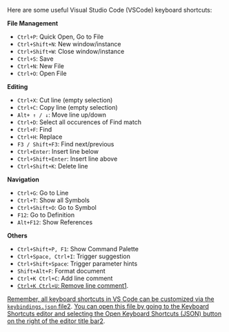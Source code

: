 Here are some useful Visual Studio Code (VSCode) keyboard shortcuts:

**File Management**

- `Ctrl+P`: Quick Open, Go to File
- `Ctrl+Shift+N`: New window/instance
- `Ctrl+Shift+W`: Close window/instance
- `Ctrl+S`: Save
- `Ctrl+N`: New File
- `Ctrl+O`: Open File

**Editing**

- `Ctrl+X`: Cut line (empty selection)
- `Ctrl+C`: Copy line (empty selection)
- `Alt+ ↑ / ↓`: Move line up/down
- `Ctrl+D`: Select all occurences of Find match
- `Ctrl+F`: Find
- `Ctrl+H`: Replace
- `F3 / Shift+F3`: Find next/previous
- `Ctrl+Enter`: Insert line below
- `Ctrl+Shift+Enter`: Insert line above
- `Ctrl+Shift+K`: Delete line

**Navigation**

- `Ctrl+G`: Go to Line
- `Ctrl+T`: Show all Symbols
- `Ctrl+Shift+O`: Go to Symbol
- `F12`: Go to Definition
- `Alt+F12`: Show References

**Others**

- `Ctrl+Shift+P, F1`: Show Command Palette
- `Ctrl+Space, Ctrl+I`: Trigger suggestion
- `Ctrl+Shift+Space`: Trigger parameter hints
- `Shift+Alt+F`: Format document
- `Ctrl+K Ctrl+C`: Add line comment
- [`Ctrl+K Ctrl+U`: Remove line comment](https://code.visualstudio.com/shortcuts/keyboard-shortcuts-windows.pdf)[1](https://code.visualstudio.com/shortcuts/keyboard-shortcuts-windows.pdf).

[Remember, all keyboard shortcuts in VS Code can be customized via the `keybindings.json` file](https://code.visualstudio.com/docs/getstarted/keybindings)[2](https://code.visualstudio.com/docs/getstarted/keybindings). [You can open this file by going to the Keyboard Shortcuts editor and selecting the Open Keyboard Shortcuts (JSON) button on the right of the editor title bar](https://code.visualstudio.com/docs/getstarted/keybindings)[2](https://code.visualstudio.com/docs/getstarted/keybindings).